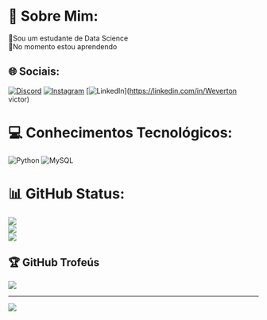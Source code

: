 # 💫 Sobre Mim:
🔭Sou um estudante de Data Science<br>🌱No momento estou aprendendo<br>


## 🌐 Sociais:
[![Discord](https://img.shields.io/badge/Discord-%237289DA.svg?logo=discord&logoColor=white)](https://discord.gg/GUI#7538) [![Instagram](https://img.shields.io/badge/Instagram-%23E4405F.svg?logo=Instagram&logoColor=white)](https://instagram.com/weverton.victor18) [![LinkedIn](https://img.shields.io/badge/LinkedIn-%230077B5.svg?logo=linkedin&logoColor=white)](https://linkedin.com/in/Weverton victor) 

# 💻 Conhecimentos Tecnológicos:
![Python](https://img.shields.io/badge/python-3670A0?style=for-the-badge&logo=python&logoColor=ffdd54) ![MySQL](https://img.shields.io/badge/mysql-%2300f.svg?style=for-the-badge&logo=mysql&logoColor=white)
# 📊 GitHub Status:
![](https://github-readme-stats.vercel.app/api?username=WevertonVictor&theme=blue-green&hide_border=false&include_all_commits=false&count_private=false)<br/>
![](https://github-readme-streak-stats.herokuapp.com/?user=WevertonVictor&theme=blue-green&hide_border=false)<br/>
![](https://github-readme-stats.vercel.app/api/top-langs/?username=WevertonVictor&theme=blue-green&hide_border=false&include_all_commits=false&count_private=false&layout=compact)

## 🏆 GitHub Trofeús
![](https://github-profile-trophy.vercel.app/?username=WevertonVictor&theme=gitdimmed&no-frame=true&no-bg=true&margin-w=4)

---
[![](https://visitcount.itsvg.in/api?id=WevertonVictor&icon=0&color=0)](https://visitcount.itsvg.in)

<!-- Proudly created with GPRM ( https://gprm.itsvg.in ) -->

